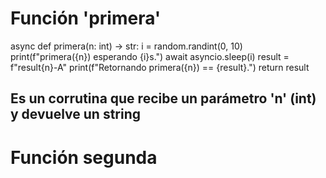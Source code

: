# Función 'primera'

async def primera(n: int) -> str:
    i = random.randint(0, 10)
    print(f"primera({n}) esperando {i}s.")
    await asyncio.sleep(i)
    result = f"result{n}-A"
    print(f"Retornando primera({n}) == {result}.")
    return result

## Es un corrutina que recibe un parámetro 'n' (int) y devuelve un string

# Función segunda

